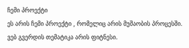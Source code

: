 ჩემი პროექტი

ეს არის ჩემი პროექტი , რომელიც არის მუშაობის პროცესში.

ვებ გვერდის თემატიკა არის ფიტნესი.

